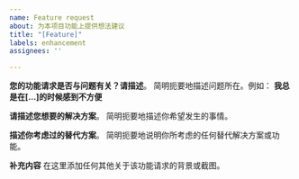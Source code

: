 ```yaml
---
name: Feature request
about: 为本项目功能上提供想法建议
title: "[Feature]"
labels: enhancement
assignees: ''

---
```


**您的功能请求是否与问题有关？请描述**。
简明扼要地描述问题所在。例如： **我总是在[...]的时候感到不方便**

**请描述您想要的解决方案**。
简明扼要地描述你希望发生的事情。

**描述你考虑过的替代方案**。
简明扼要地说明你所考虑的任何替代解决方案或功能。

**补充内容**
在这里添加任何其他关于该功能请求的背景或截图。

